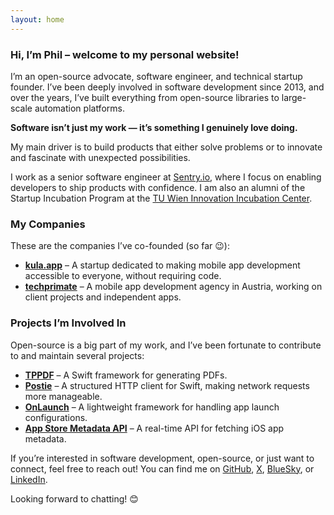 ```yaml
---
layout: home
---
```


### Hi, I’m Phil – welcome to my personal website!

I’m an open-source advocate, software engineer, and technical startup founder. I’ve been deeply involved in software
development since 2013, and over the years, I’ve built everything from open-source libraries to large-scale automation
platforms.

**Software isn’t just my work — it’s something I genuinely love doing.**

My main driver is to build products that either solve problems or to innovate and fascinate with unexpected
possibilities.

I work as a senior software engineer at [Sentry.io](https://sentry.io), where I focus on enabling developers to ship
products with confidence. I am also an alumni of the Startup Incubation Program at the
[TU Wien Innovation Incubation Center](https://i2c.tuwien.ac.at).

### My Companies

These are the companies I’ve co-founded (so far 😉):

- **[kula.app](https://kula.app)** – A startup dedicated to making mobile app development accessible to everyone,
  without requiring code.
- **[techprimate](https://techprimate.com)** – A mobile app development agency in Austria, working on client projects
  and independent apps.

### Projects I’m Involved In

Open-source is a big part of my work, and I’ve been fortunate to contribute to and maintain several projects:

- **[TPPDF](https://github.com/techprimate/TPPDF)** – A Swift framework for generating PDFs.
- **[Postie](https://github.com/kula-app/Postie)** – A structured HTTP client for Swift, making network requests more
  manageable.
- **[OnLaunch](https://github.com/kula-app/OnLaunch)** – A lightweight framework for handling app launch configurations.
- **[App Store Metadata API](https://app-store-metadata-api.kula.app)** – A real-time API for fetching iOS app metadata.

If you’re interested in software development, open-source, or just want to connect, feel free to reach out! You can find
me on [GitHub](https://github.com/philprime), [X](https://x.com/philprimes),
[BlueSky](https://bsky.app/profile/philprime.dev), or [LinkedIn](https://www.linkedin.com/in/philipniedertscheider).

Looking forward to chatting! 😊
